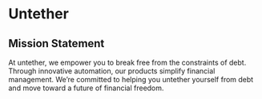 # Untether

## Mission Statement

At untether, we empower you to break free from the constraints of debt. Through innovative automation, our products simplify financial management. We’re committed to helping you untether yourself from debt and move toward a future of financial freedom.

